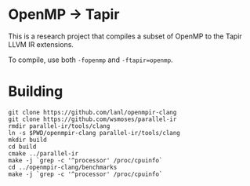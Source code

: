 OpenMP -> Tapir 
================================

This is a research project that compiles a subset of OpenMP to the Tapir LLVM
IR extensions.

To compile, use both `-fopenmp` and `-ftapir=openmp`. 

Building
========

    git clone https://github.com/lanl/openmpir-clang
    git clone https://github.com/wsmoses/parallel-ir
    rmdir parallel-ir/tools/clang
    ln -s $PWD/openmpir-clang parallel-ir/tools/clang
    mkdir build
    cd build
    cmake ../parallel-ir
    make -j `grep -c '^processor' /proc/cpuinfo` 
    cd ../openmpir-clang/benchmarks
    make -j `grep -c '^processor' /proc/cpuinfo` 

